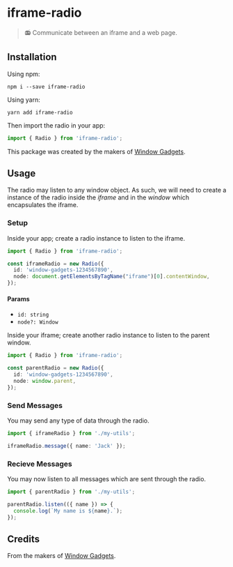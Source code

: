# iframe-radio

> 📻 Communicate between an iframe and a web page.

## Installation

Using npm:

```shell
npm i --save iframe-radio
```

Using yarn:

```shell
yarn add iframe-radio
```

Then import the radio in your app:

```ts
import { Radio } from 'iframe-radio';
```

This package was created by the makers of [Window Gadgets](https://windowgadgets.io).

## Usage

The radio may listen to any window object. As such, we will need to create a instance of the radio inside the *iframe* and in the *window* which encapsulates the iframe.

### Setup

Inside your app; create a radio instance to listen to the iframe.

```ts
import { Radio } from 'iframe-radio';

const iframeRadio = new Radio({
  id: 'window-gadgets-1234567890',
  node: document.getElementsByTagName("iframe")[0].contentWindow,
});
```

#### Params

- `id: string`
- `node?: Window`

Inside your iframe; create another radio instance to listen to the parent window.

```ts
import { Radio } from 'iframe-radio';

const parentRadio = new Radio({
  id: 'window-gadgets-1234567890',
  node: window.parent,
});
```

### Send Messages

You may send any type of data through the radio.

```ts
import { iframeRadio } from './my-utils';

iframeRadio.message({ name: 'Jack' });
```

### Recieve Messages

You may now listen to all messages which are sent through the radio.

```ts
import { parentRadio } from './my-utils';

parentRadio.listen(({ name }) => {
  console.log(`My name is ${name}.`);
});
```

## Credits

From the makers of [Window Gadgets](https://windowgadgets.io).
